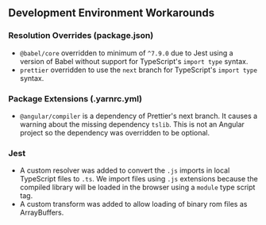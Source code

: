 ## Development Environment Workarounds

### Resolution Overrides (package.json)

- `@babel/core` overridden to minimum of `^7.9.0` due to Jest using a version of Babel without support for TypeScript's `import type` syntax.
- `prettier` overridden to use the `next` branch for TypeScript's `import type` syntax.

### Package Extensions (.yarnrc.yml)

- `@angular/compiler` is a dependency of Prettier's next branch. It causes a warning about the missing dependency `tslib`. This is not an Angular project so the dependency was overridden to be optional.

### Jest

- A custom resolver was added to convert the `.js` imports in local TypeScript files to `.ts`. We import files using `.js` extensions because the compiled library will be loaded in the browser using a `module` type script tag.
- A custom transform was added to allow loading of binary rom files as ArrayBuffers.
